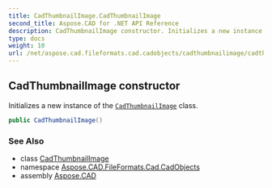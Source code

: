 ```yaml
---
title: CadThumbnailImage.CadThumbnailImage
second_title: Aspose.CAD for .NET API Reference
description: CadThumbnailImage constructor. Initializes a new instance of the CadThumbnailImage class
type: docs
weight: 10
url: /net/aspose.cad.fileformats.cad.cadobjects/cadthumbnailimage/cadthumbnailimage/
---
```

## CadThumbnailImage constructor

Initializes a new instance of the [`CadThumbnailImage`](../) class.

```csharp
public CadThumbnailImage()
```

### See Also

* class [CadThumbnailImage](../)
* namespace [Aspose.CAD.FileFormats.Cad.CadObjects](../../cadthumbnailimage/)
* assembly [Aspose.CAD](../../../)



